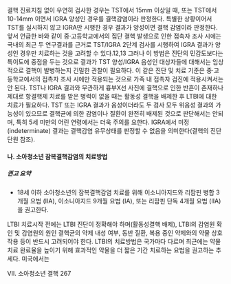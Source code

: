결핵 진료지침
없이 우연히 검사한 경우는 TST에서 15mm 이상일 때, 또는 TST에서 10-14mm 이면서 IGRA 양성인 경우를 결핵감염이라 판정한다. 특별한 상황이어서 TST를 실시하지 않고 IGRA만 시행한 경우 결과가 양성이면 결핵 감염이라 판정한다. 앞서 언급한 바와 같이 중·고등학교에서의 집단 결핵 발생으로 인한 접촉자 조사 시에는 국내의 최근 두 연구결과를 근거로 TST/IGRA 2단계 검사를 시행하여 IGRA 결과가 양성인 경우만 치료하는 것을 고려할 수 있다.12,13 그러나 이 방법은 진단의 민감도보다는 특이도에 중점을 두는 것으로 결과가 TST 양성/IGRA 음성인 대상자들에 대해서는 임상적으로 결핵이 발병하는지 긴밀한 관찰이 필요하다. 이 같은 진단 및 치료 기준은 중·고등학교에서의 접촉자 조사 시에만 적용되는 것으로 가족 내 접촉자 검진에 적용시켜서는 안 된다.
TST나 IGRA 결과와 무관하게 흉부X선 사진에 결핵으로 인한 반흔이 존재하나 제대로 항결핵제 치료를 받은 병력이 없을 때는 활동성 결핵을 배제한 후 LTBI에 대한 치료가 필요하다. TST 또는 IGRA 결과가 음성이더라도 두 검사 모두 위음성 결과의 가능성이 있으므로 결핵균에 의한 감염이나 질환이 완전히 배제된 것으로 판단해서는 안되며, 특히 5세 미만의 어린 연령에서는 더욱 주의를 요한다. IGRA에서 미정(indeterminate) 결과는 결핵감염 유무상태를 판정할 수 없음을 의미한다(결핵의 진단 단원 참조).

#### 나. 소아청소년 잠복결핵감염의 치료방법

##### 권고 요약
- 18세 이하 소아청소년의 잠복결핵감염 치료를 위해 이소니아지드와 리팜핀 병합 3개월 요법 (IIA), 이소니아지드 9개월 요법 (IA), 또는 리팜핀 단독 4개월 요법 (IIA)을 권고한다.

LTBI 치료시작 전에는 LTBI 진단이 정확해야 하며(활동성결핵 배제), LTBI의 감염원 확인 및 감염원의 원인 결핵균의 약제 내성 여부, 동반 질환, 복용 중인 약제와의 약물 상호작용 등이 반드시 고려되어야 한다.
LTBI의 치료방법은 국가마다 다르며 최근에는 약물치료 완료율을 높이기 위해 효과적인 약물을 더 짧은 기간 치료하는 요법을 권고하는 추세다. 미국에서는

VII. 소아청소년 결핵 <PAGE>267